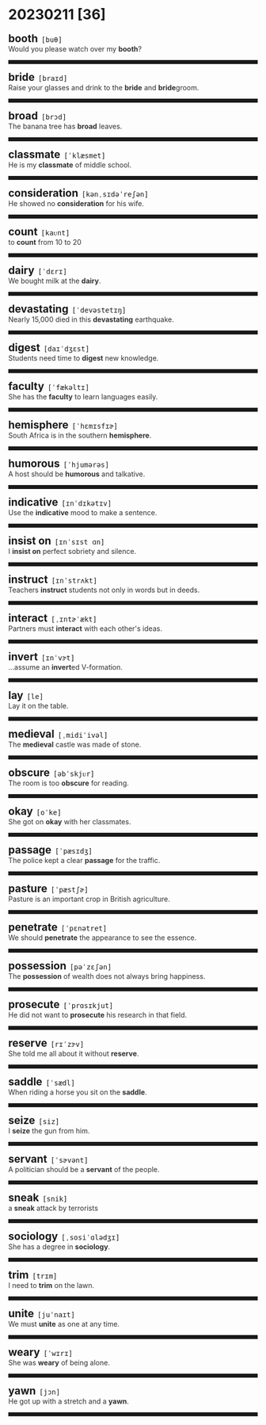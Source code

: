 <style>
/*不显示details的三角符号*/
details > summary::marker {
    display: none;
    content: none;
}
/*去掉外边框*/
details summary{
    outline:none;
    cursor:pointer;/*鼠标放上去之后变成手型*/
}
/*去掉前面默认的小黑三角*/
details summary::-webkit-details-marker{
    display:none; 
}
</style>
# 20230211 [36]  

<div style="display: flex;align-items: baseline;">
    <h2 style="margin-bottom: 0;margin-top: 0">booth</h2>
    <p style="padding:0 .5em; margin: 0;font-family: monospace;">[buθ]</p>
    <p class="interpretation_18199" style="display:none ;padding:0 .5em; margin: 0; white-space: nowrap;overflow: hidden;text-overflow: ellipsis;">n. 小亭；临时货摊；隔间</p>
</div>
<details class="details_18199">
    <summary style="color: #303030;">Would you please watch over my <strong>booth</strong>?</summary>
    请您照料一下我的摊位好吗？
</details>
<hr style="padding-bottom: 0.5em;" />


<div style="display: flex;align-items: baseline;">
    <h2 style="margin-bottom: 0;margin-top: 0">bride</h2>
    <p style="padding:0 .5em; margin: 0;font-family: monospace;">[braɪd]</p>
    <p class="interpretation_18199" style="display:none ;padding:0 .5em; margin: 0; white-space: nowrap;overflow: hidden;text-overflow: ellipsis;">n. 新娘</p>
</div>
<details class="details_18199">
    <summary style="color: #303030;">Raise your glasses and drink to the <strong>bride</strong> and <strong>bride</strong>groom.</summary>
    请大家为新娘新郎干杯。
</details>
<hr style="padding-bottom: 0.5em;" />


<div style="display: flex;align-items: baseline;">
    <h2 style="margin-bottom: 0;margin-top: 0">broad</h2>
    <p style="padding:0 .5em; margin: 0;font-family: monospace;">[brɔd]</p>
    <p class="interpretation_18199" style="display:none ;padding:0 .5em; margin: 0; white-space: nowrap;overflow: hidden;text-overflow: ellipsis;">adj. 宽阔的；广阔的</p>
</div>
<details class="details_18199">
    <summary style="color: #303030;">The banana tree has <strong>broad</strong> leaves.</summary>
    香蕉树的叶子很宽大。
</details>
<hr style="padding-bottom: 0.5em;" />


<div style="display: flex;align-items: baseline;">
    <h2 style="margin-bottom: 0;margin-top: 0">classmate</h2>
    <p style="padding:0 .5em; margin: 0;font-family: monospace;">[ˈklæsmet]</p>
    <p class="interpretation_18199" style="display:none ;padding:0 .5em; margin: 0; white-space: nowrap;overflow: hidden;text-overflow: ellipsis;">n. 同班同学；同学</p>
</div>
<details class="details_18199">
    <summary style="color: #303030;">He is my <strong>classmate</strong> of middle school.</summary>
    他是我中学时的同班同学。
</details>
<hr style="padding-bottom: 0.5em;" />


<div style="display: flex;align-items: baseline;">
    <h2 style="margin-bottom: 0;margin-top: 0">consideration</h2>
    <p style="padding:0 .5em; margin: 0;font-family: monospace;">[kənˌsɪdəˈreʃən]</p>
    <p class="interpretation_18199" style="display:none ;padding:0 .5em; margin: 0; white-space: nowrap;overflow: hidden;text-overflow: ellipsis;">n. 考虑；体贴；报酬</p>
</div>
<details class="details_18199">
    <summary style="color: #303030;">He showed no <strong>consideration</strong> for his wife.</summary>
    他不体贴他的妻子。
</details>
<hr style="padding-bottom: 0.5em;" />


<div style="display: flex;align-items: baseline;">
    <h2 style="margin-bottom: 0;margin-top: 0">count</h2>
    <p style="padding:0 .5em; margin: 0;font-family: monospace;">[kaᴜnt]</p>
    <p class="interpretation_18199" style="display:none ;padding:0 .5em; margin: 0; white-space: nowrap;overflow: hidden;text-overflow: ellipsis;">v. 计算；清点；看作；有价值
n. 计数；计算</p>
</div>
<details class="details_18199">
    <summary style="color: #303030;">to <strong>count</strong> from 10 to 20</summary>
    从10数到20
</details>
<hr style="padding-bottom: 0.5em;" />


<div style="display: flex;align-items: baseline;">
    <h2 style="margin-bottom: 0;margin-top: 0">dairy</h2>
    <p style="padding:0 .5em; margin: 0;font-family: monospace;">[ˈdɛrɪ]</p>
    <p class="interpretation_18199" style="display:none ;padding:0 .5em; margin: 0; white-space: nowrap;overflow: hidden;text-overflow: ellipsis;">adj. 牛奶的；乳品的
n. 乳品店</p>
</div>
<details class="details_18199">
    <summary style="color: #303030;">We bought milk at the <strong>dairy</strong>.</summary>
    我们在奶品店买牛奶。
</details>
<hr style="padding-bottom: 0.5em;" />


<div style="display: flex;align-items: baseline;">
    <h2 style="margin-bottom: 0;margin-top: 0">devastating</h2>
    <p style="padding:0 .5em; margin: 0;font-family: monospace;">[ˈdevəstetɪŋ]</p>
    <p class="interpretation_18199" style="display:none ;padding:0 .5em; margin: 0; white-space: nowrap;overflow: hidden;text-overflow: ellipsis;">adj. 毁灭性的；令人震惊的
v. 毁灭；使震惊；“devastate”的现在分词</p>
</div>
<details class="details_18199">
    <summary style="color: #303030;">Nearly 15,000 died in this <strong>devastating</strong> earthquake.</summary>
    近15，000人死于这次破坏性地震。
</details>
<hr style="padding-bottom: 0.5em;" />


<div style="display: flex;align-items: baseline;">
    <h2 style="margin-bottom: 0;margin-top: 0">digest</h2>
    <p style="padding:0 .5em; margin: 0;font-family: monospace;">[daɪˈdʒɛst]</p>
    <p class="interpretation_18199" style="display:none ;padding:0 .5em; margin: 0; white-space: nowrap;overflow: hidden;text-overflow: ellipsis;">n. 摘要；文摘
v. 消化；领会</p>
</div>
<details class="details_18199">
    <summary style="color: #303030;">Students need time to <strong>digest</strong> new knowledge.</summary>
    学生需要时间去领会新知识。
</details>
<hr style="padding-bottom: 0.5em;" />


<div style="display: flex;align-items: baseline;">
    <h2 style="margin-bottom: 0;margin-top: 0">faculty</h2>
    <p style="padding:0 .5em; margin: 0;font-family: monospace;">[ˈfækəltɪ]</p>
    <p class="interpretation_18199" style="display:none ;padding:0 .5em; margin: 0; white-space: nowrap;overflow: hidden;text-overflow: ellipsis;">n. 才能；能力；全体教员；院系</p>
</div>
<details class="details_18199">
    <summary style="color: #303030;">She has the <strong>faculty</strong> to learn languages easily.</summary>
    她有轻而易举学会语言的才能。
</details>
<hr style="padding-bottom: 0.5em;" />


<div style="display: flex;align-items: baseline;">
    <h2 style="margin-bottom: 0;margin-top: 0">hemisphere</h2>
    <p style="padding:0 .5em; margin: 0;font-family: monospace;">[ˈhɛmɪsfɪɚ]</p>
    <p class="interpretation_18199" style="display:none ;padding:0 .5em; margin: 0; white-space: nowrap;overflow: hidden;text-overflow: ellipsis;">n. 半球体；半个球</p>
</div>
<details class="details_18199">
    <summary style="color: #303030;">South Africa is in the southern <strong>hemisphere</strong>.</summary>
    南非部位于南半球。
</details>
<hr style="padding-bottom: 0.5em;" />


<div style="display: flex;align-items: baseline;">
    <h2 style="margin-bottom: 0;margin-top: 0">humorous</h2>
    <p style="padding:0 .5em; margin: 0;font-family: monospace;">[ˈhjumərəs]</p>
    <p class="interpretation_18199" style="display:none ;padding:0 .5em; margin: 0; white-space: nowrap;overflow: hidden;text-overflow: ellipsis;">adj. 幽默的；风趣的</p>
</div>
<details class="details_18199">
    <summary style="color: #303030;">A host should be <strong>humorous</strong> and talkative.</summary>
    一个主持人应该是幽默和健谈的。
</details>
<hr style="padding-bottom: 0.5em;" />


<div style="display: flex;align-items: baseline;">
    <h2 style="margin-bottom: 0;margin-top: 0">indicative</h2>
    <p style="padding:0 .5em; margin: 0;font-family: monospace;">[ɪnˈdɪkətɪv]</p>
    <p class="interpretation_18199" style="display:none ;padding:0 .5em; margin: 0; white-space: nowrap;overflow: hidden;text-overflow: ellipsis;">adj. 表明的；表示的；陈述的</p>
</div>
<details class="details_18199">
    <summary style="color: #303030;">Use the <strong>indicative</strong> mood to make a sentence.</summary>
    用陈述语气造句。
</details>
<hr style="padding-bottom: 0.5em;" />


<div style="display: flex;align-items: baseline;">
    <h2 style="margin-bottom: 0;margin-top: 0">insist on</h2>
    <p style="padding:0 .5em; margin: 0;font-family: monospace;">[ɪnˈsɪst ɑn]</p>
    <p class="interpretation_18199" style="display:none ;padding:0 .5em; margin: 0; white-space: nowrap;overflow: hidden;text-overflow: ellipsis;">phrase. 坚持；坚决要求</p>
</div>
<details class="details_18199">
    <summary style="color: #303030;">I <strong>insist on</strong> perfect sobriety and silence.</summary>
    我坚决要求完全的肃静。
</details>
<hr style="padding-bottom: 0.5em;" />


<div style="display: flex;align-items: baseline;">
    <h2 style="margin-bottom: 0;margin-top: 0">instruct</h2>
    <p style="padding:0 .5em; margin: 0;font-family: monospace;">[ɪnˈstrʌkt]</p>
    <p class="interpretation_18199" style="display:none ;padding:0 .5em; margin: 0; white-space: nowrap;overflow: hidden;text-overflow: ellipsis;">v. 教授；教导；指示；命令</p>
</div>
<details class="details_18199">
    <summary style="color: #303030;">Teachers <strong>instruct</strong> students not only in words but in deeds.</summary>
    老师指导学生不仅要言传还要身教。
</details>
<hr style="padding-bottom: 0.5em;" />


<div style="display: flex;align-items: baseline;">
    <h2 style="margin-bottom: 0;margin-top: 0">interact</h2>
    <p style="padding:0 .5em; margin: 0;font-family: monospace;">[ˌɪntɚˈækt]</p>
    <p class="interpretation_18199" style="display:none ;padding:0 .5em; margin: 0; white-space: nowrap;overflow: hidden;text-overflow: ellipsis;">v. 互相作用；互相影响</p>
</div>
<details class="details_18199">
    <summary style="color: #303030;">Partners must <strong>interact</strong> with each other's ideas.</summary>
    合作伙伴必须相互交流想法。
</details>
<hr style="padding-bottom: 0.5em;" />


<div style="display: flex;align-items: baseline;">
    <h2 style="margin-bottom: 0;margin-top: 0">invert</h2>
    <p style="padding:0 .5em; margin: 0;font-family: monospace;">[ɪnˈvɝt]</p>
    <p class="interpretation_18199" style="display:none ;padding:0 .5em; margin: 0; white-space: nowrap;overflow: hidden;text-overflow: ellipsis;">v. 使倒置；使颠倒</p>
</div>
<details class="details_18199">
    <summary style="color: #303030;">...assume an <strong>invert</strong>ed V-formation.</summary>
    采用反v字形编排。
</details>
<hr style="padding-bottom: 0.5em;" />


<div style="display: flex;align-items: baseline;">
    <h2 style="margin-bottom: 0;margin-top: 0">lay</h2>
    <p style="padding:0 .5em; margin: 0;font-family: monospace;">[le]</p>
    <p class="interpretation_18199" style="display:none ;padding:0 .5em; margin: 0; white-space: nowrap;overflow: hidden;text-overflow: ellipsis;">v. 放置；安放；下蛋
adj. 外行的；非专业的
v. 躺；“lie”的过去式</p>
</div>
<details class="details_18199">
    <summary style="color: #303030;">Lay it on the table.</summary>
    把它放在桌上。
</details>
<hr style="padding-bottom: 0.5em;" />


<div style="display: flex;align-items: baseline;">
    <h2 style="margin-bottom: 0;margin-top: 0">medieval</h2>
    <p style="padding:0 .5em; margin: 0;font-family: monospace;">[ˌmidiˈivəl]</p>
    <p class="interpretation_18199" style="display:none ;padding:0 .5em; margin: 0; white-space: nowrap;overflow: hidden;text-overflow: ellipsis;">adj. 中世纪的；中古的</p>
</div>
<details class="details_18199">
    <summary style="color: #303030;">The <strong>medieval</strong> castle was made of stone.</summary>
    这座中世纪的城堡由石头建成。
</details>
<hr style="padding-bottom: 0.5em;" />


<div style="display: flex;align-items: baseline;">
    <h2 style="margin-bottom: 0;margin-top: 0">obscure</h2>
    <p style="padding:0 .5em; margin: 0;font-family: monospace;">[əbˈskjᴜr]</p>
    <p class="interpretation_18199" style="display:none ;padding:0 .5em; margin: 0; white-space: nowrap;overflow: hidden;text-overflow: ellipsis;">adj. 昏暗的；不清楚的；无名的
v. 使模糊；使隐晦；使费解</p>
</div>
<details class="details_18199">
    <summary style="color: #303030;">The room is too <strong>obscure</strong> for reading.</summary>
    房间太暗，不能看书。
</details>
<hr style="padding-bottom: 0.5em;" />


<div style="display: flex;align-items: baseline;">
    <h2 style="margin-bottom: 0;margin-top: 0">okay</h2>
    <p style="padding:0 .5em; margin: 0;font-family: monospace;">[oˈke]</p>
    <p class="interpretation_18199" style="display:none ;padding:0 .5em; margin: 0; white-space: nowrap;overflow: hidden;text-overflow: ellipsis;">n. 认可；赞同
adj. 好的
adv. 好的； 可以</p>
</div>
<details class="details_18199">
    <summary style="color: #303030;">She got on <strong>okay</strong> with her classmates.</summary>
    她和同学相处得很好。
</details>
<hr style="padding-bottom: 0.5em;" />


<div style="display: flex;align-items: baseline;">
    <h2 style="margin-bottom: 0;margin-top: 0">passage</h2>
    <p style="padding:0 .5em; margin: 0;font-family: monospace;">[ˈpæsɪdʒ]</p>
    <p class="interpretation_18199" style="display:none ;padding:0 .5em; margin: 0; white-space: nowrap;overflow: hidden;text-overflow: ellipsis;">n. 通过；通道；段落；短文</p>
</div>
<details class="details_18199">
    <summary style="color: #303030;">The police kept a clear <strong>passage</strong> for the traffic.</summary>
    警察保持交通畅通。
</details>
<hr style="padding-bottom: 0.5em;" />


<div style="display: flex;align-items: baseline;">
    <h2 style="margin-bottom: 0;margin-top: 0">pasture</h2>
    <p style="padding:0 .5em; margin: 0;font-family: monospace;">[ˈpæstʃɚ]</p>
    <p class="interpretation_18199" style="display:none ;padding:0 .5em; margin: 0; white-space: nowrap;overflow: hidden;text-overflow: ellipsis;">n. 牧场；放牧；牧草
v. 放牧；吃草</p>
</div>
<details class="details_18199">
    <summary style="color: #303030;">Pasture is an important crop in British agriculture.</summary>
    在英国农业中，牧草是重要的一种作物。
</details>
<hr style="padding-bottom: 0.5em;" />


<div style="display: flex;align-items: baseline;">
    <h2 style="margin-bottom: 0;margin-top: 0">penetrate</h2>
    <p style="padding:0 .5em; margin: 0;font-family: monospace;">[ˈpɛnətret]</p>
    <p class="interpretation_18199" style="display:none ;padding:0 .5em; margin: 0; white-space: nowrap;overflow: hidden;text-overflow: ellipsis;">v. 渗透；看穿；洞察</p>
</div>
<details class="details_18199">
    <summary style="color: #303030;">We should <strong>penetrate</strong> the appearance to see the essence.</summary>
    我们要透过现象看本质。
</details>
<hr style="padding-bottom: 0.5em;" />


<div style="display: flex;align-items: baseline;">
    <h2 style="margin-bottom: 0;margin-top: 0">possession</h2>
    <p style="padding:0 .5em; margin: 0;font-family: monospace;">[pəˈzɛʃən]</p>
    <p class="interpretation_18199" style="display:none ;padding:0 .5em; margin: 0; white-space: nowrap;overflow: hidden;text-overflow: ellipsis;">n. 拥有；财产</p>
</div>
<details class="details_18199">
    <summary style="color: #303030;">The <strong>possession</strong> of wealth does not always bring happiness.</summary>
    拥有财富并不总是带来幸福。
</details>
<hr style="padding-bottom: 0.5em;" />


<div style="display: flex;align-items: baseline;">
    <h2 style="margin-bottom: 0;margin-top: 0">prosecute</h2>
    <p style="padding:0 .5em; margin: 0;font-family: monospace;">[ˈprɑsɪkjut]</p>
    <p class="interpretation_18199" style="display:none ;padding:0 .5em; margin: 0; white-space: nowrap;overflow: hidden;text-overflow: ellipsis;">v. 起诉；控告；检举；指控；继续从事</p>
</div>
<details class="details_18199">
    <summary style="color: #303030;">He did not want to <strong>prosecute</strong> his research in that field.</summary>
    他不想继续在那个领域的研究。
</details>
<hr style="padding-bottom: 0.5em;" />


<div style="display: flex;align-items: baseline;">
    <h2 style="margin-bottom: 0;margin-top: 0">reserve</h2>
    <p style="padding:0 .5em; margin: 0;font-family: monospace;">[rɪˈzɝv]</p>
    <p class="interpretation_18199" style="display:none ;padding:0 .5em; margin: 0; white-space: nowrap;overflow: hidden;text-overflow: ellipsis;">v. 保留；储备；预订
n. 储备；保留；保护区；候补</p>
</div>
<details class="details_18199">
    <summary style="color: #303030;">She told me all about it without <strong>reserve</strong>.</summary>
    她毫无保留地告诉了我有关此事的一切。
</details>
<hr style="padding-bottom: 0.5em;" />


<div style="display: flex;align-items: baseline;">
    <h2 style="margin-bottom: 0;margin-top: 0">saddle</h2>
    <p style="padding:0 .5em; margin: 0;font-family: monospace;">[ˈsædl]</p>
    <p class="interpretation_18199" style="display:none ;padding:0 .5em; margin: 0; white-space: nowrap;overflow: hidden;text-overflow: ellipsis;">n. 马鞍；鞍座
v. 给（马）装鞍</p>
</div>
<details class="details_18199">
    <summary style="color: #303030;">When riding a horse you sit on the <strong>saddle</strong>.</summary>
    骑马时要骑在鞍子上。
</details>
<hr style="padding-bottom: 0.5em;" />


<div style="display: flex;align-items: baseline;">
    <h2 style="margin-bottom: 0;margin-top: 0">seize</h2>
    <p style="padding:0 .5em; margin: 0;font-family: monospace;">[siz]</p>
    <p class="interpretation_18199" style="display:none ;padding:0 .5em; margin: 0; white-space: nowrap;overflow: hidden;text-overflow: ellipsis;">v. 抓住；捉拿；夺取</p>
</div>
<details class="details_18199">
    <summary style="color: #303030;">I <strong>seize</strong> the gun from him.</summary>
    我夺走了他的枪。
</details>
<hr style="padding-bottom: 0.5em;" />


<div style="display: flex;align-items: baseline;">
    <h2 style="margin-bottom: 0;margin-top: 0">servant</h2>
    <p style="padding:0 .5em; margin: 0;font-family: monospace;">[ˈsɚvənt]</p>
    <p class="interpretation_18199" style="display:none ;padding:0 .5em; margin: 0; white-space: nowrap;overflow: hidden;text-overflow: ellipsis;">n. 仆人；佣人</p>
</div>
<details class="details_18199">
    <summary style="color: #303030;">A politician should be a <strong>servant</strong> of the people.</summary>
    政治家应是人民的公仆。
</details>
<hr style="padding-bottom: 0.5em;" />


<div style="display: flex;align-items: baseline;">
    <h2 style="margin-bottom: 0;margin-top: 0">sneak</h2>
    <p style="padding:0 .5em; margin: 0;font-family: monospace;">[snik]</p>
    <p class="interpretation_18199" style="display:none ;padding:0 .5em; margin: 0; white-space: nowrap;overflow: hidden;text-overflow: ellipsis;">v. 溜；偷偷地做
adj. 突然的；出其不意的
n. 鬼鬼祟祟的人；偷偷摸摸</p>
</div>
<details class="details_18199">
    <summary style="color: #303030;">a <strong>sneak</strong> attack by terrorists</summary>
    恐怖分子的突然袭击
</details>
<hr style="padding-bottom: 0.5em;" />


<div style="display: flex;align-items: baseline;">
    <h2 style="margin-bottom: 0;margin-top: 0">sociology</h2>
    <p style="padding:0 .5em; margin: 0;font-family: monospace;">[ˌsosiˈɑlədʒɪ]</p>
    <p class="interpretation_18199" style="display:none ;padding:0 .5em; margin: 0; white-space: nowrap;overflow: hidden;text-overflow: ellipsis;">n. 社会学</p>
</div>
<details class="details_18199">
    <summary style="color: #303030;">She has a degree in <strong>sociology</strong>.</summary>
    她有一个社会学的学位。
</details>
<hr style="padding-bottom: 0.5em;" />


<div style="display: flex;align-items: baseline;">
    <h2 style="margin-bottom: 0;margin-top: 0">trim</h2>
    <p style="padding:0 .5em; margin: 0;font-family: monospace;">[trɪm]</p>
    <p class="interpretation_18199" style="display:none ;padding:0 .5em; margin: 0; white-space: nowrap;overflow: hidden;text-overflow: ellipsis;">v. 修剪；装饰
adj. 整齐的；整洁的
n. 修剪</p>
</div>
<details class="details_18199">
    <summary style="color: #303030;">I need to <strong>trim</strong> on the lawn.</summary>
    我需要修剪草坪。
</details>
<hr style="padding-bottom: 0.5em;" />


<div style="display: flex;align-items: baseline;">
    <h2 style="margin-bottom: 0;margin-top: 0">unite</h2>
    <p style="padding:0 .5em; margin: 0;font-family: monospace;">[juˈnaɪt]</p>
    <p class="interpretation_18199" style="display:none ;padding:0 .5em; margin: 0; white-space: nowrap;overflow: hidden;text-overflow: ellipsis;">v. 联合；团结；统一</p>
</div>
<details class="details_18199">
    <summary style="color: #303030;">We must <strong>unite</strong> as one at any time.</summary>
    无论何时我们必须团结一致。
</details>
<hr style="padding-bottom: 0.5em;" />


<div style="display: flex;align-items: baseline;">
    <h2 style="margin-bottom: 0;margin-top: 0">weary</h2>
    <p style="padding:0 .5em; margin: 0;font-family: monospace;">[ˈwɪrɪ]</p>
    <p class="interpretation_18199" style="display:none ;padding:0 .5em; margin: 0; white-space: nowrap;overflow: hidden;text-overflow: ellipsis;">adj. 疲倦的；厌烦的
v. （使）厌倦；厌烦</p>
</div>
<details class="details_18199">
    <summary style="color: #303030;">She was <strong>weary</strong> of being alone.</summary>
    她厌倦了独处。
</details>
<hr style="padding-bottom: 0.5em;" />


<div style="display: flex;align-items: baseline;">
    <h2 style="margin-bottom: 0;margin-top: 0">yawn</h2>
    <p style="padding:0 .5em; margin: 0;font-family: monospace;">[jɔn]</p>
    <p class="interpretation_18199" style="display:none ;padding:0 .5em; margin: 0; white-space: nowrap;overflow: hidden;text-overflow: ellipsis;">v. 打呵欠
n. 呵欠</p>
</div>
<details class="details_18199">
    <summary style="color: #303030;">He got up with a stretch and a <strong>yawn</strong>.</summary>
    他站起来伸了个懒腰，打了个呵欠。
</details>
<hr style="padding-bottom: 0.5em;" />

<script>
const details = document.querySelectorAll('.details_18199');
const translates = document.querySelectorAll('.interpretation_18199');

details.forEach((item, index) => item.addEventListener('toggle', () => {
    if (item.open) {
        translates[index].style.display = 'block';
    } else translates[index].style.display = 'none';
}));
</script>
